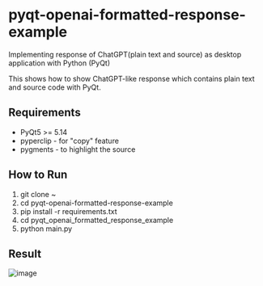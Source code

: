 # pyqt-openai-formatted-response-example
Implementing response of ChatGPT(plain text and source) as desktop application with Python (PyQt)

This shows how to show ChatGPT-like response which contains plain text and source code with PyQt.

## Requirements
* PyQt5 >= 5.14
* pyperclip - for "copy" feature
* pygments - to highlight the source

## How to Run
1. git clone ~
2. cd pyqt-openai-formatted-response-example
3. pip install -r requirements.txt
4. cd pyqt_openai_formatted_response_example
5. python main.py

## Result
![image](https://github.com/yjg30737/pyqt-openai-formatted-response-example/assets/55078043/89f440fb-2aa0-43f3-aaf9-8381c3fd8cec)
